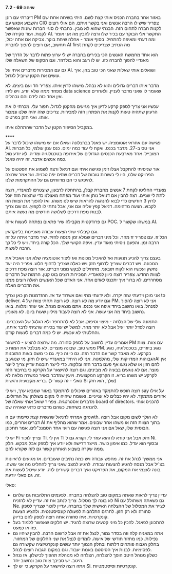 **שיחה 69 \- 7.2**

דיברתי עם רונן PM באזור אחר בחברה הכניס אותי קצת לשם. היתי בשיחה אחת שם והשבוע אפגש עם CIO צפריר שיש לו הרבה אנשים ואני בקשר איתם. הם אולי רוצים לקנות חברה לתחום הזה. הבנתי שהוא לא מבין. כתבתי לו סוגי חברות שונות שאפשר לקנות. ועוד סקירה של AI. התקשר אלי הבוקר עם בכיר שלו ורצה להבין מה אני אומר ומה דעתי ומאיפה להתחיל. בסוף אומר \- אחלה שיחת בוקר. צביקה אם אתה יכול, תחשוב, אם רוצים להפוך לחברת AI first מה הנתיב שצריכים לקחת

הוא אחד מחמשת האנשים הכי בכירים בחברה יש לי ערוץ פתוח לדבר על הדרך של מאנדיי להפוך לחברה כזו. יש לו רעב והוא בולדוזר. וגם הסקופ של השאלה שלו

גם עם המכירות מדברים איתי על AI. ושואלים אותי שאלות שאני הכי טוב בהן. איך עושים את הקטן שיוביל לגדול. 

מדבר איתו דברים גדולים והוא לא נבהל. מישהו לרוץ איתו. צפריר חד ועם ביצים. לא מפחד ממה שלא יודע. ויש לידו data science שאומר לו שאני מדבר לעניין. ולאחרים אין אחד כזה לידם והם נבהלים. 

עכשיו אני צריך לספק קרקע לדיון איך מגיעים מהקטן לגדול. תפור עלי. מכרתי לו את הרעיון שתהיה טעות לקנות את הפתרון הזה למכירות. צריכים שזה יהיה שלנו ונמכור אותו. ואני חזק בפרטים. 

במקביל הסיפור הקטן של הדבר שהתחלנו איתו. 

\*\*\*\*  
פגישה עם אחראי אוטומציה. יש פאנל בברצלונה ושאלו אם יש מישהו שיכול לדבר על AI. אני טס ב-27. מדבר בכנס. ואקח לי עוד כמה ימים. כנס ענק עולמי, כל חברות המובייל. אחד מארבעת הכנסים הגדולים של אירופה בטכנולוגיה ומדיה. לא יודע מול כמה אנשים אדבר. זה יהיה פאנל. 

אור שניסיתי להתקבל אצלו זימן פגישה איתי ועם דניאל ורצה לשמוע את הסטטוס על הפרויקט שלנו, היו לי בשורות טובות של דברים שזזים יפה טכנית. ואז אמר שרוצה להיפגש כי הם מדווחים גם על ההתקדמות שלנו. 

מאנדיי החליטו לקחת 7 אנשים מחברת קבלן, בהתחלה לרבעון, שיצטרפו למאנדיי, רוצה לתת לי שניים. רצה להבין אם דניאל נותן אותי ועוד מפתח מאצלנו כדי שהצוות הזה יוכל לרוץ 3 חודשים כדי לבוא להנהגה להראות שיש לנו משהו. ואז להפוך את הצוות הזו לקבוע. הצעה מדהימה. דניאל קפץ עליה וגם אני, אבל נתתי לו לקפוץ. גם שם צריך לבנות מפת דרכים לשלושה חודשים מה נעשה איתם. 

גם פרודקטית מקבילה שיר פתאום נפתחה לעשות איזה POC. במשהו שקשור ל AI. 

וגם קיבלתי שתי הצעות עבודה מעניינות בלינקדאין.   
הכל זז. עם צפריר זז מהר. וכל מיני דברים שמלא זמן מנסה להזיז. שיר מדבר איתה על זה הרבה זמן. והפעם ניסיתי מאוד עדין. איפה הקושי שלך. הכל קורה ביחד. ויש לי כל כך הרבה לעשות. 

בעצם צריך להניע תנועות ואז להאכיל מכונות ואז ליצור אוטומציה שלא אני אאכיל את המכונה. ויש דברים שצריך לדחוף חזק ויש כאלה שצריך לדחוף חלש. צפריר היה יעד נחשק ועכשיו הוא לקוח תובעני. מתחילים לבקש ממני דברים. אור רוצה מפת דרכים לצוות החדש. צפריר רוצה כיוון למאנדיי. המכירות רוצים בוט קטן. הרמות של הדברים מסחררים. לא ברור איך יתכנס לאדם אחד. אני האדם שכל האנשים האלה רוצים ממנו את הדברים האלה. 

אני מוכן וידעתי שזה יקרה. ולא ידעתי מתי ואם אשרוד עד אז. ההזדמנות הן כאן וצריך to deliver. וגם יודע מה לא רוצה. לא רוצה תחתי צוות של 4 PM. אני לא רוצה להפוך למנהל. בואו נחשוב ביחד איפה אני נכנס. אתם מוצאים מנהל. אני עוזר ומלווה. בואו נחשוב ביחד מה אני עושה. אני לא רוצה לעבוד מיליון שעות ביום. לא מעוניין. 

התמונה שלי של הצלחה \- מיצוי וסיפוק. אבל לא להתחפר ולא הגלגל של העכברים. רוצה לפדל יותר יעיל אבל לא יותר מהר. למשל יש עוד בכירה שרציתי לדבר איתה, והחלטתי לא עכשיו. יש לי כמה דברים לעשות קודם. 

אומרים עדיין לחשוב על לספק סחורה. מה שרוצה להציע \- להישאר PM עם צוות. צוות ממש טוב. שבונה מוצרים. לא מבלבל את המוח כ PM. נוגע ביוזרים, בטכנולוגיה, נוגע בקרקע. לא מאבד קשר עם הדבר הזה. גם כי זה כיף. גם כי משם באות התובנות הגבוהות המדויקות שלי, מהלמטה. אני לא היחיד במאנדיי שיש לו חזון. מי שנוגע בAI אין להם חזון או שלא נגעו אף פעם בדבר הזה ובלקוח. כדי לייצר תובנות עדיין צריך לייצר מוצר. אם לא נוגעים בבעיה לא מבינים. וגם רוצה להישאר על הקרקע כי בחיבור הזה לקרקע יש משהו בריא. זו הקרקע המקצועית. ויועץ שמדבר באויר כמשרה מלאה לא בריא מקצועית ורגשית. (סאלי \- זה קשור ל Si שלך, הוא חזק)

רוצה חופש להתמקד באזורים שיכולים להתמקד באזור שמביא ערך, ויש לי say על אילו אזורים מתמקד. לא יהיו כבלים לא ענייניים. ואשמח שיהיה לי מקום בשולחן של הגדולים. מדברים אסטרטגיה. צפריר שואל אותי שאלה של board of directors. להכניס אותי להנהגה בשיחות. כשהם מדברים כדאי שאהיה שם. 

אמרתי לדניאל שרגשית קצת סיימתי עם ה growth. לא הולך לשום מקום אבל רוצה דברים אחרים, כמו AI בתוך הצוות הזה או משהו אחר שבונים. אמר שהוא מחליף את הבוסית שלו, שאל אם אני רוצה פגישה עם רועי אחד הסמנכ"לים. אמר תתכונן. 

יש לי Fi וצריך לזכור Ti. אין לי Ti חזק אבל אני קורא לו והוא עוזר לי. וקורא גם ל Ni. ובסוף הוא יגדל. כמו אימון כושר. מייצר דרישה ולא יודע איך לספק אבל מבקש. חלק ממה שקרה בשבוע האחרון קשור גם לזה שקורא להם. 

אני ממשיך לנהל את זה. מחפש עבודה ויש כמה נתיבים שעובדים. אז מגיעים לראיונות בצ'יל אבל מנסה להגיע להצעות עבודה. להגיע למצב שאני צריך להחליט מה אני עושה. בונה לעצמי את המקום, את הפרויקט ואיך דברים קשורים לזה. יודע שיכול לעשות את זה. גם סאלי יודעת. 

סאלי:

* עדיין צריך לראות שאתה במקום טוב להצלחה בחברה. לפעמים התלהבות גם שלהם לא בונה לך מסלול. צריך לנתב את זה. עדיין לא להזניח Ni גם כשאתה משתולל עם Ne. לצייר את המסלול של ההצלחה האישית שלך בחברה. עדיין לזכור שצריך לספק סחורה ולא רק חזון. לתרגם התלהבות לפעולה קונסיסטנטית. ולהציע הצעות קונקרטיות. איזו סחורה אתה רוצה לספק להם בדיוק.   
* להתכונן לפאנל. להכין כל מיני קטעים שרוצה להגיד. יש חלקים שאפשר ללמוד בעל פה או כמעט.   
* אתה במאניה קלה וזה בסדר גמור, לנצל את זה אבל לרשום הרבה. להבין שיהיו גם נפילות. כמו מחזור חודשי של אישה. לומדים לנצל את שני החלקים של המחזור. בחלק הגבוה פותחים דלתות ובחלק הנמוך יותר עושים קונקרטיזציה שקשורה גם לפסימיות. לבנות איך הסיסטם באמת יעבוד. וגם במקום הגבוה רוצים לנהל.   
* כשלון מנוהל היטב הופך להצלחה, הצלחה לא מנוהלת תהפוך לכישלון. אז ננהל היטב. יש סביבך צוות טוב ונחשוב יחד.   
* אתה רוצה להישאר על הקרקע כי יש לך Si. קונקרטיות וסיסטמטיות. 

